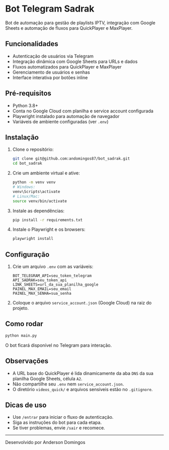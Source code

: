 # Bot Telegram Sadrak

Bot de automação para gestão de playlists IPTV, integração com Google Sheets e automação de fluxos para QuickPlayer e MaxPlayer.

## Funcionalidades
- Autenticação de usuários via Telegram
- Integração dinâmica com Google Sheets para URLs e dados
- Fluxos automatizados para QuickPlayer e MaxPlayer
- Gerenciamento de usuários e senhas
- Interface interativa por botões inline

## Pré-requisitos
- Python 3.8+
- Conta no Google Cloud com planilha e service account configurada
- Playwright instalado para automação de navegador
- Variáveis de ambiente configuradas (ver `.env`)

## Instalação
1. Clone o repositório:
   ```bash
   git clone git@github.com:andomingos87/bot_sadrak.git
   cd bot_sadrak
   ```
2. Crie um ambiente virtual e ative:
   ```bash
   python -m venv venv
   # Windows:
   venv\Scripts\activate
   # Linux/Mac:
   source venv/bin/activate
   ```
3. Instale as dependências:
   ```bash
   pip install -r requirements.txt
   ```
4. Instale o Playwright e os browsers:
   ```bash
   playwright install
   ```

## Configuração
1. Crie um arquivo `.env` com as variáveis:
   ```env
   BOT_TELEGRAM_API=seu_token_telegram
   API_SADRAK=seu_token_api
   LINK_SHEETS=url_da_sua_planilha_google
   PAINEL_MAX_EMAIL=seu_email
   PAINEL_MAX_SENHA=sua_senha
   ```
2. Coloque o arquivo `service_account.json` (Google Cloud) na raiz do projeto.

## Como rodar
```bash
python main.py
```
O bot ficará disponível no Telegram para interação.

## Observações
- A URL base do QuickPlayer é lida dinamicamente da aba `DNS` da sua planilha Google Sheets, célula `A2`.
- Não compartilhe seu `.env` nem `service_account.json`.
- O diretório `videos_quick/` e arquivos sensíveis estão no `.gitignore`.

## Dicas de uso
- Use `/entrar` para iniciar o fluxo de autenticação.
- Siga as instruções do bot para cada etapa.
- Se tiver problemas, envie `/sair` e recomece.

---

Desenvolvido por Anderson Domingos

